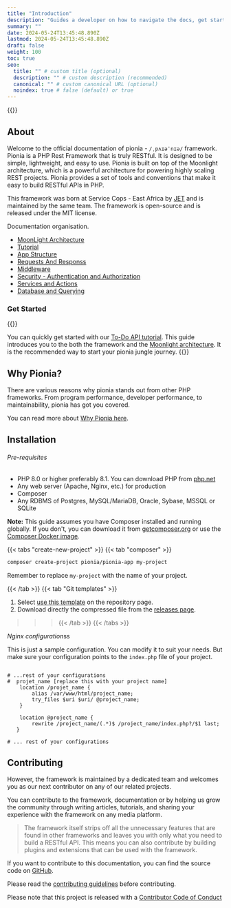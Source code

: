 ```yaml
---
title: "Introduction"
description: "Guides a developer on how to navigate the docs, get started with Pionia and more."
summary: ""
date: 2024-05-24T13:45:48.890Z
lastmod: 2024-05-24T13:45:48.890Z
draft: false
weight: 100
toc: true
seo:
  title: "" # custom title (optional)
  description: "" # custom description (recommended)
  canonical: "" # custom canonical URL (optional)
  noindex: true # false (default) or true
---
```


{{<picture src="pionia.png" alt="Pionia Logo">}}

## About

Welcome to the official documentation of pionia - `/ˌpʌɪəˈnɪə/` framework. Pionia is a PHP Rest Framework that is truly RESTful. It is designed to be simple, lightweight, and easy to use. Pionia is built on top of the Moonlight architecture, which is a powerful architecture for powering highly scaling REST projects. Pionia provides a set of tools and conventions that make it easy to build RESTful APIs in PHP.

This framework was born at Service Cops - East Africa by [JET](https://www.linkedin.com/in/jetezra/) and is maintained by the same team. The framework is open-source and is released under the MIT license.

Documentation organisation.

- [MoonLight Architecture](/moonlight/introduction-to-moonlight-architecture/)
- [Tutorial](/documentation/api-tutorial/)
- [App Structure](/documentation/application-structure/)
- [Requests And Responss](/documentation/requests-and-responses/)
- [Middleware](/docs/documentation/middleware/)
- [Security - Authentication and Authorization](/documentation/security/security-authentication-and-authorization/)
- [Services and Actions](/documentation/services/services/)
- [Database and Querying](/documentation/database/configuration-getting-started/)

### Get Started

{{<callout context="tip" title="Start with a TO-DO api tutorial" icon="outline/pencil">}}

You can quickly get started with our [To-Do API tutorial](/documentation/api-tutorial/). This guide introduces you to the both the framework and the [Moonlight architecture](/moonlight/introduction-to-moonlight-architecture/). It is the recommended way to start your pionia jungle journey.
{{</callout>}}

## Why Pionia?

There are various reasons why pionia stands out from other PHP frameworks. From program performance, developer performance, to maintainability, pionia has got you covered.

You can read more about [Why Pionia here](/documentation/why-pionia/).

## Installation

###### Pre-requisites

- PHP 8.0 or higher preferably 8.1. You can download PHP from [php.net](https://www.php.net/manual/en/install.php)
- Any web server (Apache, Nginx, etc.) for production
- Composer
- Any RDBMS of Postgres, MySQL/MariaDB, Oracle, Sybase, MSSQL or SQLite

**Note:** This guide assumes you have Composer installed and running globally. If you don't, you can download it from [getcomposer.org](https://getcomposer.org/) or use the [Composer Docker image](https://hub.docker.com/_/composer).

{{< tabs "create-new-project" >}}
{{< tab "composer" >}}

```bash
composer create-project pionia/pionia-app my-project
```

Remember to replace `my-project` with the name of your project.

{{< /tab >}}
{{< tab "Git templates" >}}

> > >

1. Select [use this template](https://github.com/new?template_name=Application&template_owner=PioniaPHP-project) on the repository page.
2. Download directly the compressed file from the [releases page](https://github.com/PioniaPHP-project/Application/releases).

> > > {{< /tab >}}
> > > {{< /tabs >}}

*Nginx configuration*ss

This is just a sample configuration. You can modify it to suit your needs. But make sure your configuration points to the `index.php` file of your project.

```nginx

# ...rest of your configurations
#  projet_name [replace this with your project name]
    location /projet_name {
        alias /var/www/html/project_name;
        try_files $uri $uri/ @project_name;
    }

    location @project_name {
        rewrite /project_name/(.*)$ /project_name/index.php?/$1 last;
   }

# ... rest of your configurations
```

## Contributing

However, the framework is maintained by a dedicated team and welcomes you as our next contributor on any of our related projects.

You can contribute to the framework, documentation or by helping us grow the community through writing articles, tutorials, and sharing your experience with the framework on any media platform.

> The framework itself strips off all the unnecessary features that are found in other frameworks and leaves you with only what you need to build a RESTful API.
> This means you can also contribute by building plugins and extensions that can be used with the framework.

If you want to contribute to this documentation, you can find the source code on [GitHub](https://github.com/PioniaPHP-project/Application).

Please read the [contributing guidelines](https://github.com/PioniaPHP-project/Pionia-App/contributing.md) before contributing.

Please note that this project is released with a [Contributor Code of Conduct](https://github.com/PioniaPHP-project/Pionia-App/code_of_conduct.md)
